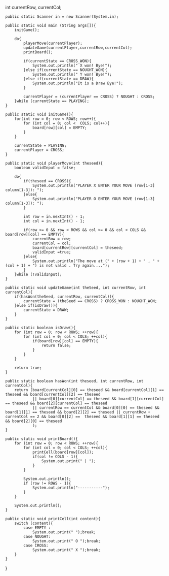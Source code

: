  int currentRow, currentCol;

    public static Scanner in = new Scanner(System.in);

    public static void main (String args[]){
        initGame();

        do{
            playerMove(currentPlayer);
            updateGame(currentPlayer,currentRow,currentCol);
            printBoard();

            if(currentState == CROSS_WON){
                System.out.println(" X won! Bye!");
            }else if(currentState == NOUGHT_WON){
                System.out.println(" Y won! Bye!");
            }else if(currentState == DRAW){
                System.out.println("It is a Draw Bye!");
            }

            currentPlayer = (currentPlayer == CROSS) ? NOUGHT : CROSS;
        }while (currentState == PLAYING);
    }

    public static void initGame(){
        for(int row = 0; row < ROWS; row++){
            for (int col = 0; col <  COLS; col++){
                board[row][col] = EMPTY;
            }
        }

        currentState = PLAYING;
        currentPlayer = CROSS;
    }

    public static void playerMove(int theseed){
        boolean validInput = false;

        do{
            if(theseed == CROSS){
                System.out.println("PLAYER X ENTER YOUR MOVE (row[1-3] column[1-3]): ");
            }else{
                System.out.println("PLAYER O ENTER YOUR MOVE (row[1-3] column[1-3]): ");
            }

            int row = in.nextInt() - 1;
            int col = in.nextInt() - 1;

            if(row >= 0 && row < ROWS && col >= 0 && col < COLS && board[row][col] == EMPTY){
                currentRow = row;
                currentCol = col;
                board[currentRow][currentCol] = theseed;
                validInput =true;
            }else{
                System.out.println("The move at (" + (row + 1) + " , " + (col + 1) + ") is not valid . Try again....");
            }
        }while (!validInput);
    }

    public static void updateGame(int theSeed, int currentRow, int currentCol){
        if(hasWon(theSeed, currentRow, currentCol)){
            currentState = (theSeed == CROSS) ? CROSS_WON : NOUGHT_WON;
        }else if(isDraw()){
            currentState = DRAW;
        }
    }

    public static boolean isDraw(){
        for (int row = 0; row < ROWS; ++row){
            for (int col = 0; col < COLS; ++col){
                if(board[row][col] == EMPTY){
                    return false;
                }
            }
        }

        return true;
    }

    public static boolean hasWon(int theseed, int currentRow, int currentCol){
        return (board[currentCol][0] == theseed && board[currentCol][1] == theseed && board[currentCol][2] == theseed
                || board[0][currentCol] == theseed && board[1][currentCol] == theseed && board[2][currentCol] == theseed
                || currentRow == currentCol && board[0][0] == theseed && board[1][1] == theseed && board[2][2] == theseed || currentRow + currentCol == 2 && board[0][2] ==  theseed && board[1][1] == theseed && board[2][0] == theseed
                );
    }

    public static void printBoard(){
        for (int row = 0; row < ROWS; ++row){
            for (int col = 0; col < COLS; ++col){
                printCell(board[row][col]);
                if(col != COLS - 1){
                    System.out.print(" | ");
                }
            }

            System.out.println();
            if (row != ROWS - 1){
                System.out.println("-----------");
            }
        }

        System.out.println();
    }

    public static void printCell(int content){
        switch (content){
            case EMPTY :
                System.out.print(" ");break;
            case NOUGHT:
                System.out.print(" O ");break;
            case CROSS:
                System.out.print(" X ");break;
        }
    }
}

